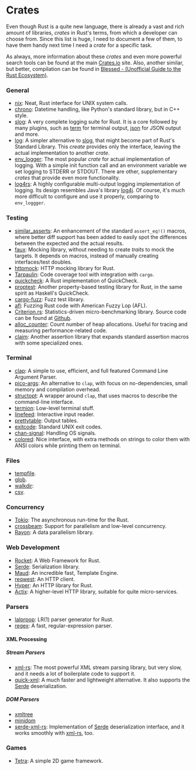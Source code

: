 Crates
======

Even though Rust is a quite new language, there is already a vast and rich
amount of libraries, _crates_ in Rust's terms, from which a developer can choose
from.  Since this list is huge, I need to document a few of them, to have them
handy next time I need a _crate_ for a specific task.

As always, more information about these _crates_ and even more powerful search
tools can be found at the main [Crates.io](https://crates.io/) site.
Also, another similar, but better, compilation can be found in
[Blessed - (Unofficial Guide to the Rust Ecosystem)](https://blessed.rs/crates).


### General

 - [nix](https://github.com/nix-rust/nix):
   Neat, Rust interface for UNIX system calls.
 - [chrono](https://crates.io/crates/chrono):
   Datetime handling, like Python's standard library, but in C++ style.
 - [slog](https://github.com/slog-rs/slog):
   A very complete logging suite for Rust.  It is a core followed by many
   plugins, such as [term](https://docs.rs/slog-term/) for terminal output,
   [json](https://docs.rs/slog-json/) for JSON output and more.
 - [log](https://docs.rs/log):
   A simpler alternative to [slog](https://github.com/slog-rs/slog), that might
   become part of Rust's Standard Library.  This _create_ provides only the
   interface, leaving the actual implementation to another _crate_.
 - [env_logger](https://crates.io/crates/env_logger):
   The most popular _crate_ for actual implementation of logging.  With a simple
   init function call and an environment variable we set logging to STDERR or
   STDOUT.  There are other, supplementary _crates_ that provide even more
   functionality.
 - [log4rs](https://crates.io/crates/log4rs):
   A highly configurable multi-output logging implementation of logging.
   Its design resembles Java's library [log4j](https://logging.apache.org/log4j/).
   Of course, it's much more difficult to configure and use it properly,
   comparing to `env_loggger`.


### Testing

 - [similar_asserts](https://docs.rs/similar-asserts/):
   An enhancement of the standard `assert_eq!()` macros, where better diff
   support has been added to easily spot the differences between the expected
   and the actual results.
 - [faux](https://github.com/nrxus/faux):
   Mocking library, without needing to create _traits_ to mock the targets.
   It depends on macros, instead of manually creating interfaces/test doubles.
 - [httpmock](https://github.com/alexliesenfeld/httpmock):
   HTTP mocking library for Rust.
 - [Tarpaulin](https://github.com/xd009642/tarpaulin):
   Code coverage tool with integration with `cargo`.
 - [quickcheck](https://crates.io/crates/quickcheck):
   A Rust implementation of QuickCheck.
 - [proptest](https://lib.rs/crates/proptest):
   Another property-based testing library for Rust, in the same spirit as
   Haskell's QuickCheck.
 - [cargo-fuzz](https://github.com/rust-fuzz/cargo-fuzz):
   Fuzz test library.
 - [afl](https://github.com/rust-fuzz/afl.rs):
   Fuzzing Rust code with American Fuzzy Lop (AFL).
 - [Criterion.rs](https://crates.io/crates/criterion):
   Statistics-driven micro-benchmarking library.  Source code can be found at
   [Github](https://github.com/japaric/criterion.rs).
 - [alloc_counter](https://crates.io/crates/alloc_counter):
   Count number of heap allocations.  Useful for tracing and measuring
   performance-related code.
 - [claim](https://crates.io/crates/claim):
   Another assertion library that expands standard assertion macros with some
   specialized ones.


### Terminal

 - [clap](https://docs.rs/clap/2.14.0/clap/):
   A simple to use, efficient, and full featured Command Line Argument Parser.
 - [pico-args](https://crates.io/crates/pico-args/):
   An alternative to `clap`, with focus on no-dependencies, small memory and
   compilation overhead.
 - [structopt](https://docs.rs/structopt-derive/0.1.5/structopt_derive/):
   A wrapper around `clap`, that uses macros to describe the command-line
   interface.
 - [termion](https://github.com/ticki/termion):
   Low-level terminal stuff.
 - [linefeed](https://github.com/murarth/linefeed):
   Interactive input reader.
 - [prettytable](https://github.com/phsym/prettytable-rs):
   Output tables.
 - [exitcode](https://github.com/benwilber/exitcode):
   Standard UNIX exit codes.
 - [chan-signal](https://github.com/BurntSushi/chan-signal):
   Handling OS signals.
 - [colored](https://crates.io/crates/colored):
   Nice interface, with extra methods on strings to color them with ANSI colors
   while printing them on terminal.


### Files

 - [tempfile](https://github.com/Stebalien/tempfile).
 - [glob](https://github.com/rust-lang-nursery/glob).
 - [walkdir](https://github.com/BurntSushi/walkdir):
 - [csv](https://github.com/BurntSushi/rust-csv).


### Concurrency

 - [Tokio](https://tokio.rs/):
   The asynchronous run-time for the Rust.
 - [crossbeam](https://github.com/crossbeam-rs/crossbeam):
   Support for parallelism and low-level concurrency.
 - [Rayon](https://github.com/rayon-rs/rayon):
   A data parallelism library.


### Web Development

 - [Rocket](https://rocket.rs/):
   A Web Framework for Rust.
 - [Serde](https://crates.io/crates/serde):
   Serialization library.
 - [Maud](https://github.com/lfairy/maud):
   An incredible fast, Template Engine.
 - [reqwest](https://github.com/seanmonstar/reqwest):
   An HTTP client.
 - [Hyper](https://hyper.rs/):
   An HTTP library for Rust.
 - [Actix](https://github.com/actix/actix-web):
   A higher-level HTTP library, suitable for quite micro-services.


### Parsers

 - [lalprpop](https://github.com/nikomatsakis/lalrpop):
   LR(1) parser generator for Rust.
 - [regex](https://docs.rs/regex/):
   A fast, regular-expression parser.

#### XML Processing ####

##### Stream Parsers #####

 - [xml-rs](https://crates.io/crates/xml-rs):
   The most powerful XML stream parsing library, but very slow, and it needs a
   lot of boilerplate code to support it.
 - [quick-xml](https://crates.io/crates/quick-xml):
   A much faster and lightweight alternative.
   It also supports the [Serde](https://crates.io/crates/serde) deserialization.

##### DOM Parsers #####

 - [xmltree](https://crates.io/crates/xmltree)
 - [minidom](https://crates.io/crates/minidom)
 - [serde-xml-rs](https://crates.io/crates/serde-xml-rs):
   Implementation of [Serde](https://crates.io/crates/serde) deserialization
   interface, and it works smoothly with [xml-rs](https://crates.io/crates/xml-rs), too.


### Games ###

 - [Tetra](https://tetra.seventeencups.net/):
   A simple 2D game framework.
